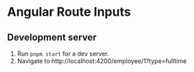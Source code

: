 # Angular Route Inputs


## Development server

1. Run `pnpm start` for a dev server.
2. Navigate to http://localhost:4200/employee/1?type=fulltime
